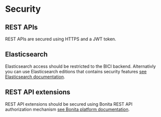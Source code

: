 # Security

## REST APIs

REST APIs are secured using HTTPS and a JWT token.

## Elasticsearch

Elasticsearch access should be restricted to the BICI backend. Alternativly you can use Elasticsearch editions that contains security features [see Elasticsearch documentation](https://www.elastic.co/guide/en/x-pack/current/xpack-security.html).

## REST API extensions

REST API extensions should be secured using Bonita REST API authorization mechanism [see Bonita platform documentation](https://documentation.bonitasoft.com/bonita/7.6/rest-api-authorization).

